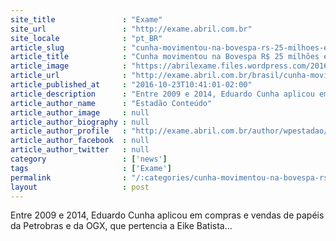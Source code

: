 ```yaml
---
site_title               : "Exame"
site_url                 : "http://exame.abril.com.br"
site_locale              : "pt_BR"
article_slug             : "cunha-movimentou-na-bovespa-rs-25-milhoes-em-acoes-da-petrobras"
article_title            : "Cunha movimentou na Bovespa R$ 25 milhões em ações da Petrobras"
article_image            : "https://abrilexame.files.wordpress.com/2016/10/2016-10-20t124727z_1013390669_d1beuibejcab_rtrmadp_3_brazil-corruption1.jpg?quality=70&strip=all&w=1024"
article_url              : "http://exame.abril.com.br/brasil/cunha-movimentou-na-bovespa-r-25-milhoes/"
article_published_at     : "2016-10-23T10:41:01-02:00"
article_description      : "Entre 2009 e 2014, Eduardo Cunha aplicou em compras e vendas de papéis da Petrobras e da OGX, que pertencia a Eike Batista..."
article_author_name      : "Estadão Conteúdo"
article_author_image     : null
article_author_biography : null
article_author_profile   : "http://exame.abril.com.br/author/wpestadao/"
article_author_facebook  : null
article_author_twitter   : null
category                 : ['news']
tags                     : ['Exame']
permalink                : "/:categories/cunha-movimentou-na-bovespa-rs-25-milhoes-em-acoes-da-petrobras/"
layout                   : post
---
```


Entre 2009 e 2014, Eduardo Cunha aplicou em compras e vendas de papéis da Petrobras e da OGX, que pertencia a Eike Batista...
